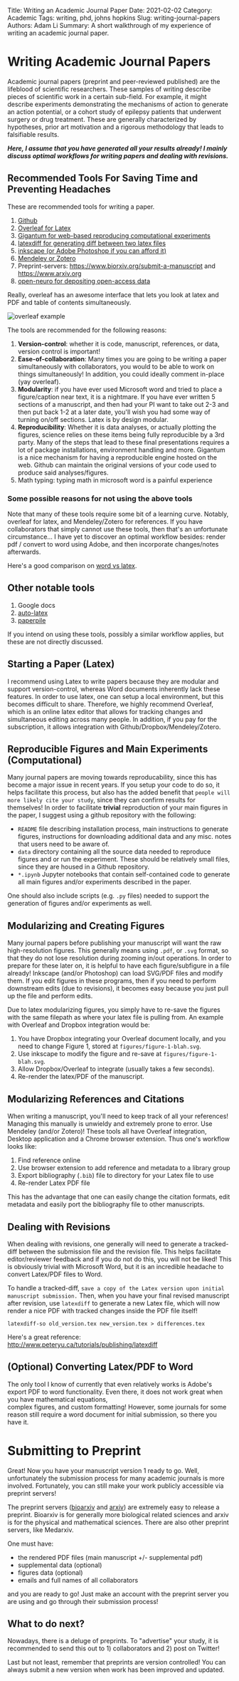 Title: Writing an Academic Journal Paper 
Date: 2021-02-02 
Category: Academic 
Tags: writing, phd, johns hopkins 
Slug: writing-journal-papers 
Authors: Adam Li 
Summary: A short walkthrough of my experience of writing an academic journal paper.

Writing Academic Journal Papers
===============================

Academic journal papers (preprint and peer-reviewed published) are the lifeblood of scientific researchers. These
samples of writing describe pieces of scientific work in a certain sub-field. For example, it might describe experiments
demonstrating the mechanisms of action to generate an action potential, or a cohort study of epilepsy patients that
underwent surgery or drug treatment. These are generally characterized by hypotheses, prior art motivation and a
rigorous methodology that leads to falsifiable results.

***Here, I assume that you have generated all your results already! I mainly discuss optimal workflows for writing papers
and dealing with revisions.***

Recommended Tools For Saving Time and Preventing Headaches
----------------------------------------------------------

These are recommended tools for writing a paper.

1. [Github](http://github.com/)
2. [Overleaf for Latex](http://overleaf.com/)
3. [Gigantum for web-based reproducing computational experiments](https://gigantum.com/)
4. [latexdiff for generating diff between two latex files](https://ctan.org/pkg/latexdiff?lang=en)
5. [inkscape (or Adobe Photoshop if you can afford it)](https://inkscape.org/)
6. [Mendeley or Zotero](https://www.mendeley.com/download-desktop-new/)
7. Preprint-servers: https://www.biorxiv.org/submit-a-manuscript and https://www.arxiv.org
8. [open-neuro for depositing open-access data](https://openneuro.org/)

Really, overleaf has an awesome interface that lets you look at latex and PDF and table of contents 
simultaneously.

![overleaf example](../../images/blog/overleaf_example.png)

The tools are recommended for the following reasons:

1. **Version-control**: whether it is code, manuscript, references, or data, version control is important!
2. **Ease-of-collaboration**: Many times you are going to be writing a paper simultaneously with collaborators, you would 
   to be able to work on things simultaneously! In addition, you could ideally comment in-place (yay overleaf).
3. **Modularity**: if you have ever used Microsoft word and tried to place a figure/caption near text, it is a nightmare. 
   If you have ever written 5 sections of a manuscript, and then had your PI want to take out 2-3 and then put back 1-2 
   at a later date, you'll wish you had some way of turning on/off sections. Latex is by design modular.
4. **Reproducibility**: Whether it is data analyses, or actually plotting the figures, science relies on these items being 
   fully reproducible by a 3rd party. Many of the steps that lead to these final presentations requires a lot of 
   package installations, environment handling and more. Gigantum is a nice mechanism for having a reproducible engine 
   hosted on the web. Github can maintain the original versions of your code used to produce said analyses/figures.
5. Math typing: typing math in microsoft word is a painful experience


### Some possible reasons for not using the above tools

Note that many of these tools require some bit of a learning curve. Notably, overleaf for latex, and Mendeley/Zotero 
for references. If you have collaborators that simply cannot use these tools, then that's an unfortunate 
circumstance... I have yet to discover an optimal workflow besides: render pdf / convert to word using Adobe, and 
then incorporate changes/notes afterwards.

Here's a good comparison on [word vs latex](https://openwetware.org/wiki/Word_vs._LaTeX#:~:text=Comparison%20of%20Word%20and%20Latex&text=The%20strength%20of%20Word%20is,layout%20in%20a%20separate%20step.).

Other notable tools
-------------------

1. Google docs
2. [auto-latex](https://workspace.google.com/marketplace/app/autolatex_equations/850293439076?pann=cwsdp&hl=en-US)
3. [paperpile](https://paperpile.com/)

If you intend on using these tools, possibly a similar workflow applies, but these are not directly discussed.

Starting a Paper (Latex)
------------------------

I recommend using Latex to write papers because they are modular and support version-control, whereas Word documents
inherently lack these features. In order to use latex, one can setup a local environment, but this becomes difficult 
to share. Therefore, we highly recommend Overleaf, which is an online latex editor that allows for 
tracking changes and simultaneous editing across many people. In addition, if you pay for the subscription, it 
allows integration with Github/Dropbox/Mendeley/Zotero.

Reproducible Figures and Main Experiments (Computational)
---------------------------------------------------------

Many journal papers are moving towards reproducability, since this has become a major 
issue in recent years. If you setup your code to do so, it helps facilitate this process, 
but also has the added benefit that ``people will more likely cite your study``, since they 
can confirm results for themselves! In order to facilitate **trivial** reproduction of your 
main figures in the paper, I suggest using a github repository with the following:

- ``README`` file describing installation process, main instructions to generate figures, instructions for downloading
  additional data and any misc. notes that users need to be aware of.
- ``data`` directory containing all the source data needed to reproduce figures and or run the experiment. These should
  be relatively small files, since they are housed in a Github repository.
- ``*.ipynb`` Jupyter notebooks that contain self-contained code to generate all main 
  figures and/or experiments described in the paper.

One should also include scripts (e.g. ``.py`` files) needed to support the generation 
of figures and/or experiments as well. 

Modularizing and Creating Figures
---------------------------------

Many journal papers before publishing your manuscript will want the raw high-resolution figures. 
This generally means using ``.pdf``, or ``.svg`` format, so that they do not lose resolution during
zooming in/out operations. In order to prepare for these later on, it is helpful to have each 
figure/subfigure in a file already! Inkscape (and/or Photoshop) can load SVG/PDF files and 
modify them. If you edit figures in these programs, then if you need to perform downstream 
edits (due to revisions), it becomes easy because you just pull up the file and perform edits.

Due to latex modularizing figures, you simply have to re-save the figures with the same filepath
as where your latex file is pulling from. An example with Overleaf and Dropbox integration would be:

1. You have Dropbox integrating your Overleaf document locally, and you need to change Figure 1, 
   stored at `figures/figure-1-blah.svg`.
2. Use inkscape to modify the figure and re-save at `figures/figure-1-blah.svg`.
3. Allow Dropbox/Overleaf to integrate (usually takes a few seconds).
4. Re-render the latex/PDF of the manuscript.

Modularizing References and Citations
-------------------------------------

When writing a manuscript, you'll need to keep track of all your references! Managing this manually 
is unwieldy and extremely prone to error. Use Mendeley (and/or Zotero)! These tools all have 
Overleaf integration, Desktop application and a Chrome browser extension. Thus one's workflow looks like:

1. Find reference online
2. Use browser extension to add reference and metadata to a library group
3. Export bibliography (``.bib``) file to directory for your Latex file to use
4. Re-render Latex PDF file

This has the advantage that one can easily change the citation formats, edit metadata and easily 
port the bibliography file to other manuscripts. 

Dealing with Revisions
----------------------

When dealing with revisions, one generally will need to generate a tracked-diff between the 
submission file and the revision file. This helps facilitate editor/reviewer feedback and 
if you do not do this, you will not be liked! This is obviously trivial with Microsoft Word, 
but it is an incredible headache to convert Latex/PDF files to Word. 

To handle a tracked-diff, ``save a copy of the Latex version upon initial manuscript submission.``
Then, when you have your final revised manuscript after revision, use ``latexdiff`` to generate 
a new Latex file, which will now render a nice PDF with tracked changes inside the PDF file itself!

    latexdiff-so old_version.tex new_version.tex > differences.tex

Here's a great reference: http://www.peteryu.ca/tutorials/publishing/latexdiff

(Optional) Converting Latex/PDF to Word
---------------------------------------

The only tool I know of currently that even relatively works is Adobe's export PDF to word 
functionality. Even there, it does not work great when you have mathematical equations,  
complex figures, and custom formatting! However, some journals for some reason still require
a word document for initial submission, so there you have it.

Submitting to Preprint
======================

Great! Now you have your manuscript version 1 ready to go. Well, unfortunately the submission process for many 
academic journals is more involved. Fortunately, you can still make your work publicly accessible via preprint 
servers! 

The preprint servers ([bioarxiv](https://submit.biorxiv.org/) and [arxiv](https://arxiv.org/user/)) are extremely 
easy to release a preprint. Bioarxiv is for generally more biological related sciences and arxiv is for the 
physical and mathematical sciences. There are also other preprint servers, like Medarxiv.

One must have:
- the rendered PDF files (main manuscript +/- supplemental pdf)
- supplemental data (optional)
- figures data (optional)
- emails and full names of all collaborators

and you are ready to go! Just make an account with the preprint server you are using and go through 
their submission process!

What to do next?
----------------

Nowadays, there is a deluge of preprints. To "advertise" your study, it is 
recommended to send this out to 1) collaborators and 2) post on Twitter!

Last but not least, remember that preprints are version controlled! You 
can always submit a new version when work has been improved and updated.